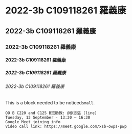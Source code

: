 # 2022-3b C109118261 羅義康
## 2022-3b C109118261 羅義康
### 2022-3b C109118261 羅義康
#### 2022-3b C109118261 羅義康
##### 2022-3b C109118261 羅義康
###### 2022-3b C109118261 羅義康

This is a block needed to be noticed`small`.

```
OO B C220 and C125 B班助教: @徐志溢 (line)
Tuesday, 13 September · 13:30 – 16:30
Google Meet joining info
Video call link: https://meet.google.com/xsb-owps-pwp

```
